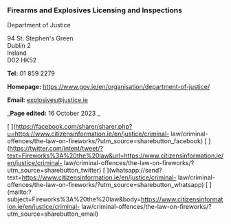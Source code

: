 ###  Firearms and Explosives Licensing and Inspections

Department of Justice

94 St. Stephen's Green  
Dublin 2  
Ireland  
D02 HK52

**Tel:** 01 859 2279

**Homepage:** [ https://www.gov.ie/en/organisation/department-of-justice/
](https://www.gov.ie/en/organisation/department-of-justice/)

**Email:** [ explosives@justice.ie ](mailto:explosives@justice.ie)

_**Page edited:** 16 October 2023 _

[
](https://facebook.com/sharer/sharer.php?u=https://www.citizensinformation.ie/en/justice/criminal-
law/criminal-offences/the-law-on-fireworks/?utm_source=sharebutton_facebook) [
](https://twitter.com/intent/tweet/?text=Fireworks%3A%20the%20law&url=https://www.citizensinformation.ie/en/justice/criminal-
law/criminal-offences/the-law-on-fireworks/?utm_source=sharebutton_twitter) [
](whatsapp://send?text=https://www.citizensinformation.ie/en/justice/criminal-
law/criminal-offences/the-law-on-fireworks/?utm_source=sharebutton_whatsapp) [
](mailto:?subject=Fireworks%3A%20the%20law&body=https://www.citizensinformation.ie/en/justice/criminal-
law/criminal-offences/the-law-on-fireworks/?utm_source=sharebutton_email) [
](javascript:void\(0\))
